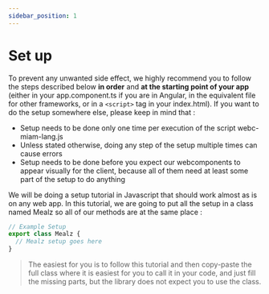 ```yaml
---
sidebar_position: 1
---
```


# Set up

To prevent any unwanted side effect, we highly recommend you to follow the steps described below **in order** and **at the starting point of your app** (either in your app.component.ts if you are in Angular, in the equivalent file for other frameworks, or in a `<script>` tag in your index.html). If you want to do the setup somewhere else, please keep in mind that :

- Setup needs to be done only one time per execution of the script webc-miam-lang.js
- Unless stated otherwise, doing any step of the setup multiple times can cause errors
- Setup needs to be done before you expect our webcomponents to appear visually for the client, because all of them need at least some part of the setup to do anything

We will be doing a setup tutorial in Javascript that should work almost as is on any web app. In this tutorial, we are going to put all the setup in a class named Mealz so all of our methods are at the same place :

```js
// Example Setup
export class Mealz {
  // Mealz setup goes here
}
```

> The easiest for you is to follow this tutorial and then copy-paste the full class where it is easiest for you to call it in your code, and just fill the missing parts, but the library does not expect you to use the class.
